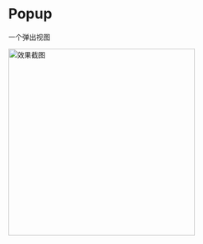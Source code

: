 # Popup
一个弹出视图

<img src="https://github.com/zhonglaoban/ZFPopController/blob/master/Screenshots/scrennshot1.gif" width="375px" alt="效果截图"/>